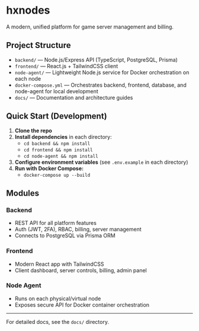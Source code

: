 # hxnodes

A modern, unified platform for game server management and billing.

## Project Structure

- `backend/` — Node.js/Express API (TypeScript, PostgreSQL, Prisma)
- `frontend/` — React.js + TailwindCSS client
- `node-agent/` — Lightweight Node.js service for Docker orchestration on each node
- `docker-compose.yml` — Orchestrates backend, frontend, database, and node-agent for local development
- `docs/` — Documentation and architecture guides

## Quick Start (Development)

1. **Clone the repo**
2. **Install dependencies** in each directory:
   - `cd backend && npm install`
   - `cd frontend && npm install`
   - `cd node-agent && npm install`
3. **Configure environment variables** (see `.env.example` in each directory)
4. **Run with Docker Compose:**
   - `docker-compose up --build`

## Modules

### Backend
- REST API for all platform features
- Auth (JWT, 2FA), RBAC, billing, server management
- Connects to PostgreSQL via Prisma ORM

### Frontend
- Modern React app with TailwindCSS
- Client dashboard, server controls, billing, admin panel

### Node Agent
- Runs on each physical/virtual node
- Exposes secure API for Docker container orchestration

---

For detailed docs, see the `docs/` directory. 